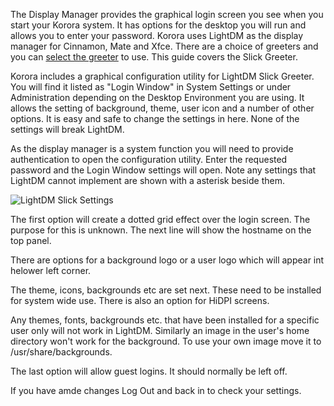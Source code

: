 The Display Manager provides the graphical login screen you see when you start your Korora system. It has options for the desktop you will run and allows you to enter your password. Korora uses LightDM as the display manager for Cinnamon, Mate and Xfce. There are a choice of greeters and you can [select the greeter](https://kororaproject.org/support/documentation/changing-the-lightdm-greeter) to use. This guide covers the Slick Greeter.

Korora includes a graphical configuration utility for LightDM Slick Greeter. You will find it listed as "Login Window" in System Settings or under Administration depending on the Desktop Environment you are using. It allows the setting of background, theme, user icon and a number of other options. It is easy and safe to change the settings in here. None of the settings will break LightDM.

As the display manager is a system function you will need to provide authentication to open the configuration utility. Enter the requested password and the Login Window settings will open. Note any settings that LightDM cannot implement are shown with a asterisk beside them.

![LightDM Slick Settings](https://github.com/kororaproject/kp-documentation/blob/master/img/Slick-Greeter-Settings.png?raw=true)

The first option will create a dotted grid effect over the login screen. The purpose for this is unknown. The next line will show the hostname on the top panel.

There are options for a background logo or a user logo which will appear int helower left corner. 

The theme, icons, backgrounds etc are set next. These need to be installed for system wide use. There is also an option for HiDPI screens.
<div class="callout callout-warning"><p>Any themes, fonts, backgrounds etc. that have been installed for a specific user only will not work in LightDM. Similarly an image in the user's home directory won't work for the background. To use your own image move it to /usr/share/backgrounds.</p></div>

The last option will allow guest logins. It should normally be left off.

If you have amde changes Log Out and back in to check your settings.
